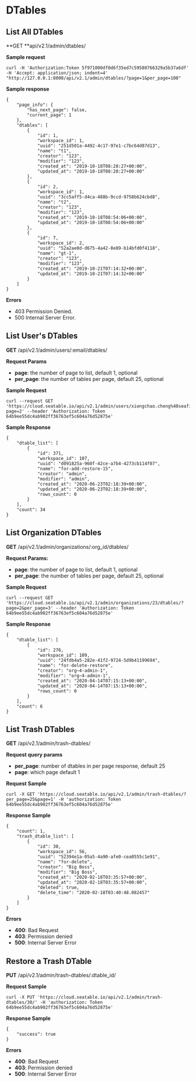 # DTables

## List All DTables

**GET **api/v2.1/admin/dtables/

**Sample request**

```
curl -H 'Authorization:Token 5f971000df0d6f35ed7c59580766329a5b37a6df' -H 'Accept: application/json; indent=4' "http://127.0.0.1:8000/api/v2.1/admin/dtables/?page=1&per_page=100"

```

**Sample response**

```
{
    "page_info": {
        "has_next_page": false,
        "current_page": 1
    },
    "dtables": [
        {
            "id": 1,
            "workspace_id": 1,
            "uuid": "251d501a-4492-4c17-97e1-c7bc64d87d13",
            "name": "t1",
            "creator": "123",
            "modifier": "123",
            "created_at": "2019-10-18T08:28:27+00:00",
            "updated_at": "2019-10-18T08:28:27+00:00"
        },
        {
            "id": 2,
            "workspace_id": 1,
            "uuid": "3cc5aff5-d4ca-488b-9ccd-9758b624cbd8",
            "name": "t2",
            "creator": "123",
            "modifier": "123",
            "created_at": "2019-10-18T08:54:06+00:00",
            "updated_at": "2019-10-18T08:54:06+00:00"
        },
        {
            "id": 7,
            "workspace_id": 2,
            "uuid": "52a2ae0d-d675-4a42-8e89-b14bfd0f4118",
            "name": "gt-1",
            "creator": "123",
            "modifier": "123",
            "created_at": "2019-10-21T07:14:32+00:00",
            "updated_at": "2019-10-21T07:14:32+00:00"
        }
    ]
}

```

**Errors**

* 403 Permission Denied.
* 500 Internal Server Error.

## List User's DTables

**GET** /api/v2.1/admin/users/:email/dtables/

**Request Params**

* **page**: the number of page to list, default 1, optional
* **per_page**: the number of tables per page, default 25, optional

**Sample Request**

```
curl --request GET 'https://cloud.seatable.io/api/v2.1/admin/users/xiongchao.cheng%40seafile.com/dtables/?page=2' --header 'Authorization: Token 64b9ee55dc4ab902ff36763ef5c604a76d52875e'

```

**Sample Response**

```
{
    "dtable_list": [
        {
            "id": 371,
            "workspace_id": 107,
            "uuid": "d091825a-960f-42ce-a7b4-4273cb114f07",
            "name": "for-add-restore-15",
            "creator": "admin",
            "modifier": "admin",
            "created_at": "2020-06-23T02:18:39+00:00",
            "updated_at": "2020-06-23T02:18:39+00:00",
            "rows_count": 0
        }
    ],
    "count": 34
}

```

## List Organization DTables

**GET** /api/v2.1/admin/organizations/:org_id/dtables/

**Request Params:**

* **page**: the number of page to list, default 1, optional
* **per_page**: the number of tables per page, default 25, optional

**Sample Request**

```
curl --request GET 'https://cloud.seatable.io/api/v2.1/admin/organizations/23/dtables/?page=2&per_page=3' --header 'Authorization: Token 64b9ee55dc4ab902ff36763ef5c604a76d52875e'

```

**Sample Response**

```
{
    "dtable_list": [
        {
            "id": 276,
            "workspace_id": 109,
            "uuid": "24fdb4a5-282e-41f2-9724-5d9b41199694",
            "name": "for-delete-restore",
            "creator": "org~4-admin-1",
            "modifier": "org~4-admin-1",
            "created_at": "2020-04-14T07:15:13+00:00",
            "updated_at": "2020-04-14T07:15:13+00:00",
            "rows_count": 0
        }
    ],
    "count": 6
}

```

## List Trash DTables

**GET** /api/v2.1/admin/trash-dtables/

**Request query params**

* **per_page**: number of dtables in per page response, default 25
* **page**: which page default 1

**Request Sample**

```
curl -X GET 'https://cloud.seatable.io/api/v2.1/admin/trash-dtables/?per_page=25&page=1' -H 'authorization: Token 64b9ee55dc4ab902ff36763ef5c604a76d52875e'

```

**Response Sample**

```
{
    "count": 1,
    "trash_dtable_list": [
        {
            "id": 30,
            "workspace_id": 56,
            "uuid": "52394e1a-05a5-4a90-afe0-cea0555c1e91",
            "name": "for-delete",
            "creator": "Big Boss",
            "modifier": "Big Boss",
            "created_at": "2020-02-18T03:35:57+00:00",
            "updated_at": "2020-02-18T03:35:57+00:00",
            "deleted": true,
            "delete_time": "2020-02-18T03:40:48.082457"
        }
    ]
}

```

**Errors**

* **400**: Bad Request
* **403**: Permission denied
* **500**: Internal Server Error

## Restore a Trash DTable

**PUT** /api/v2.1/admin/trash-dtables/:dtable_id/

**Request Sample**

```
curl -X PUT 'https://cloud.seatable.io/api/v2.1/admin/trash-dtables/30/' -H 'authorization: Token 64b9ee55dc4ab902ff36763ef5c604a76d52875e'

```

**Response Sample**

```
{
    "success": true
}

```

**Errors**

* **400**: Bad Request
* **403**: Permission denied
* **500**: Internal Server Error


